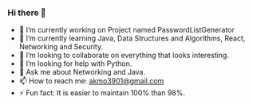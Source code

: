 ### Hi there 👋

<!--
**AkMo3/AkMo3** is a ✨ _special_ ✨ repository because its `README.md` (this file) appears on your GitHub profile. 

Here are some ideas to get you started: -->

- 🔭 I’m currently working on Project named PasswordListGenerator
- 🌱 I’m currently learning Java, Data Structures and Algorithms, React, Networking and Security. 
- 👯 I’m looking to collaborate on everything that looks interesting.
- 🤔 I’m looking for help with Python.
- 💬 Ask me about Networking and Java.
- 📫 How to reach me: akmo3901@gmail.com  
- ⚡ Fun fact: It is easier to maintain 100% than 98%.

